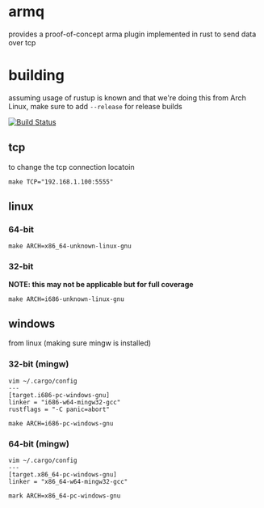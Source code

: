 armq
===
provides a proof-of-concept arma plugin implemented in rust to send data over tcp

# building

assuming usage of rustup is known and that we're doing this from Arch Linux, make sure to add `--release` for release builds

[![Build Status](https://travis-ci.org/enckse/armq.svg?branch=master)](https://travis-ci.org/enckse/armq)


## tcp

to change the tcp connection locatoin
```
make TCP="192.168.1.100:5555"
```

## linux


### 64-bit

```
make ARCH=x86_64-unknown-linux-gnu
```

### 32-bit

**NOTE: this may not be applicable but for full coverage**

```
make ARCH=i686-unknown-linux-gnu
```

## windows

from linux (making sure mingw is installed)

### 32-bit (mingw)

```
vim ~/.cargo/config
---
[target.i686-pc-windows-gnu]
linker = "i686-w64-mingw32-gcc"
rustflags = "-C panic=abort"
```

```
make ARCH=i686-pc-windows-gnu
```

### 64-bit (mingw)

```
vim ~/.cargo/config
---
[target.x86_64-pc-windows-gnu]
linker = "x86_64-w64-mingw32-gcc"
```

```
mark ARCH=x86_64-pc-windows-gnu
```
